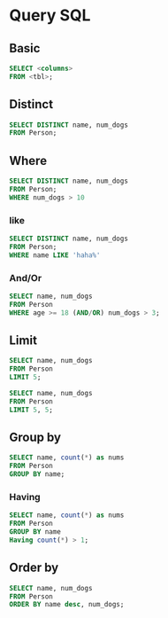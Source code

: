 # Query SQL

## Basic
```sql
SELECT <columns>
FROM <tbl>;
```

## Distinct
```sql
SELECT DISTINCT name, num_dogs
FROM Person;
```
## Where
```sql
SELECT DISTINCT name, num_dogs
FROM Person;
WHERE num_dogs > 10
```
### like
```sql
SELECT DISTINCT name, num_dogs
FROM Person;
WHERE name LIKE 'haha%'
```

### And/Or
```sql
SELECT name, num_dogs
FROM Person
WHERE age >= 18 (AND/OR) num_dogs > 3;
```

## Limit
```sql
SELECT name, num_dogs
FROM Person
LIMIT 5;
```
```sql
SELECT name, num_dogs
FROM Person
LIMIT 5, 5;
```

## Group by
```sql
SELECT name, count(*) as nums
FROM Person
GROUP BY name;
```

### Having
```sql
SELECT name, count(*) as nums
FROM Person
GROUP BY name
Having count(*) > 1;
```

## Order by
```sql
SELECT name, num_dogs
FROM Person
ORDER BY name desc, num_dogs;
```

